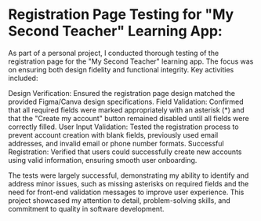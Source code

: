 # Registration Page Testing for "My Second Teacher" Learning App:
  As part of a personal project, I conducted thorough testing of the registration page for the "My Second Teacher" learning app. The focus was on ensuring both design fidelity and functional integrity. 
  Key activities included:

Design Verification: Ensured the registration page design matched the provided Figma/Canva design specifications.
Field Validation: Confirmed that all required fields were marked appropriately with an asterisk (*) and that the "Create my account" button remained disabled until all fields were correctly filled.
User Input Validation: Tested the registration process to prevent account creation with blank fields, previously used email addresses, and invalid email or phone number formats.
Successful Registration: Verified that users could successfully create new accounts using valid information, ensuring smooth user onboarding.

The tests were largely successful, demonstrating my ability to identify and address minor issues, such as missing asterisks on required fields and the need for front-end validation messages to improve user experience. This project showcased my attention to detail, problem-solving skills, and commitment to quality in software development.
